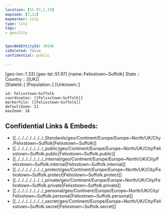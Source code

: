 ```yaml
---
location: [51.97,1.33] 
mapzoom: [7,12] 
mapmarker: city 
type: City
tags:
- geo/City


SpocWebEntityId: 30146
isDeleted: false
confidential: public

---
```

[geo-lon::1.33] 
[geo-lat::51.97] 
[name::Felixstown~Suffolk] 
State ::  
Country :: [[UK]]  
[StateId::] 
[Population::] 
[Unknown::] 


```leaflet
id: Felixstown~Suffolk
coordinates: [[Felixstown~Suffolk]] 
markerFile: [[Felixstown~Suffolk]] 
defaultZoom: 11 
maxZoom: 18
```


## Confidential Links & Embeds: 
- [[../../../../../../../_Standards/geo/Continent/Europe/Europe~North/UK/City/Felixstown~Suffolk|Felixstown~Suffolk]] 
- [[../../../../../../../_public/geo/Continent/Europe/Europe~North/UK/City/Felixstown~Suffolk.public|Felixstown~Suffolk.public]] 
- [[../../../../../../../_internal/geo/Continent/Europe/Europe~North/UK/City/Felixstown~Suffolk.internal|Felixstown~Suffolk.internal]] 
- [[../../../../../../../_protect/geo/Continent/Europe/Europe~North/UK/City/Felixstown~Suffolk.protect|Felixstown~Suffolk.protect]] 
- [[../../../../../../../_private/geo/Continent/Europe/Europe~North/UK/City/Felixstown~Suffolk.private|Felixstown~Suffolk.private]] 
- [[../../../../../../../_personal/geo/Continent/Europe/Europe~North/UK/City/Felixstown~Suffolk.personal|Felixstown~Suffolk.personal]] 
- [[../../../../../../../_secret/geo/Continent/Europe/Europe~North/UK/City/Felixstown~Suffolk.secret|Felixstown~Suffolk.secret]] 
